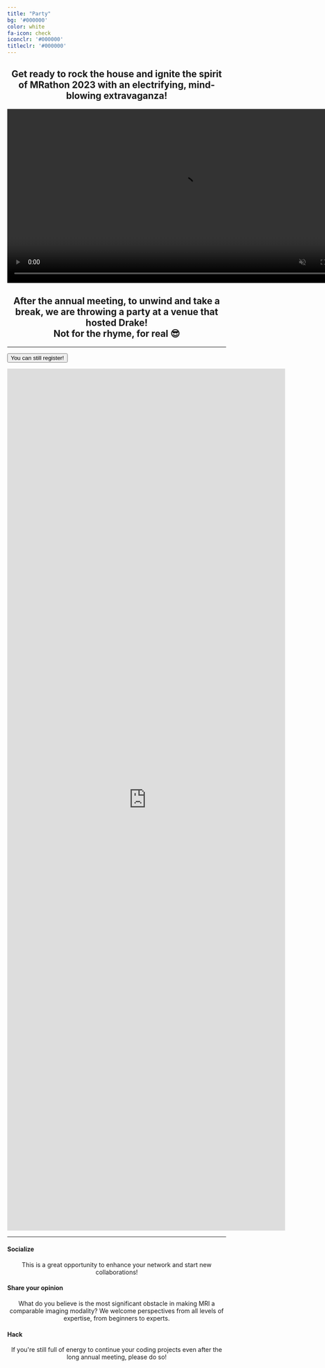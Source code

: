 ```yaml
---
title: "Party"
bg: '#000000'
color: white
fa-icon: check
iconclr: '#000000'
titleclr: '#000000'
---
```




<center><h2>Get ready to rock the house and ignite the spirit of MRathon 2023 with an electrifying, mind-blowing extravaganza!</h2></center>

<center><video muted autoplay controls loop style="width:800px;">
    <source src="img/party.mp4" type="video/mp4">
</video></center>

<center><h2>After the annual meeting, to unwind and take a break, we are throwing a party at a venue that hosted Drake! <br>Not for the rhyme, for real 😎 </h2></center>

***

<button class="accordion" onclick="collapsable()">You can still register!</button>
<div class="panel">
  <center><iframe src="https://docs.google.com/forms/d/e/1FAIpQLSeLM_E_zsjW0vMGRjihxXOjb0vyoWVYUyWz-_5IU2w-MsXTqg/viewform?embedded=true" width="640" height="1982" frameborder="0" marginheight="0" marginwidth="0">Loading…</iframe></center>
</div>

***

<div class="row features">
  <div class="col s12 m4 feature">
    <center><i class="fa fa-comments-o fa-4x fa-align-center">
    </i></center>
    <h4> Socialize </h4>
    <p style="text-align:center"> This is a great opportunity to enhance your network and start new collaborations! </p>
  </div>
  <div class="col s12 m4 feature">
    <center><i class="fa fa-laptop fa-4x fa-align-center">
    </i></center>
    <h4> Share your opinion </h4>
    <p style="text-align:center"> What do you believe is the most significant obstacle in making MRI a comparable imaging modality? We welcome perspectives from all levels of expertise, from beginners to experts.</p>
  </div>
  <div class="col s12 m4 feature">
    <center><i class="fa fa-terminal fa-4x fa-align-center">
    </i></center>
    <h4> Hack </h4>
    <p style="text-align:center"> If you're still full of energy to continue your coding projects even after the long annual meeting, please do so! </p>
  </div>
</div>